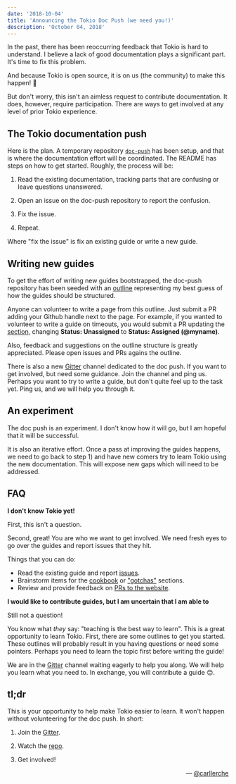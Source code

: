 ```yaml
---
date: '2018-10-04'
title: 'Announcing the Tokio Doc Push (we need you!)'
description: 'October 04, 2018'
---
```


In the past, there has been reoccurring feedback that Tokio is hard to
understand. I believe a lack of good documentation plays a significant part.
It's time to fix this problem.

And because Tokio is open source, it is on us (the community) to make this
happen! 👏

But don't worry, this isn't an aimless request to contribute documentation. It
does, however, require participation. There are ways to get involved at any
level of prior Tokio experience.

## The Tokio documentation push

Here is the plan. A temporary repository
[`doc-push`](http://github.com/tokio-rs/doc-push) has been setup, and that is
where the documentation effort will be coordinated. The README has steps on how
to get started. Roughly, the process will be:

1. Read the existing documentation, tracking parts that are confusing or leave
   questions unanswered.

2. Open an issue on the doc-push repository to report the confusion.

3. Fix the issue.

4. Repeat.

Where "fix the issue" is fix an existing guide or write a new guide.

## Writing new guides

To get the effort of writing new guides bootstrapped, the doc-push repository
has been seeded with an [outline] representing my best guess of how the guides
should be structured.

Anyone can volunteer to write a page from this outline. Just submit a PR adding
your Github handle next to the page. For example, if you wanted to volunteer to
write a guide on timeouts, you would submit a PR updating the
[section](https://github.com/tokio-rs/doc-push/blob/master/outline/tracking-time.md#timeouts),
changing **Status: Unassigned** to **Status: Assigned (@myname)**.

Also, feedback and suggestions on the outline structure is greatly appreciated.
Please open issues and PRs agains the outline.

There is also a new [Gitter] channel dedicated to the doc push. If you want to
get involved, but need some guidance. Join the channel and ping us. Perhaps you
want to try to write a guide, but don't quite feel up to the task yet. Ping us,
and we will help you through it.

## An experiment

The doc push is an experiment. I don't know how it will go, but I am hopeful
that it will be successful.

It is also an iterative effort. Once a pass at improving the guides happens, we
need to go back to step 1) and have new comers try to learn Tokio using the new
documentation. This will expose new gaps which will need to be addressed.

## FAQ

**I don't know Tokio yet!**

First, this isn't a question.

Second, great! You are who we want to get involved. We need fresh eyes to go
over the guides and report issues that they hit.

Things that you can do:

- Read the existing guide and report [issues].
- Brainstorm items for the [cookbook] or ["gotchas"][gotcha] sections.
- Review and provide feedback on [PRs to the website][prs].

**I would like to contribute guides, but I am uncertain that I am able to**

Still not a question!

You know what _they_ say: "teaching is the best way to learn". This is a great
opportunity to learn Tokio. First, there are some outlines to get you started.
These outlines will probably result in you having questions or need some
pointers. Perhaps you need to learn the topic first before writing the guide!

We are in the [Gitter] channel waiting eagerly to help you along. We will help
you learn what you need to. In exchange, you will contribute a guide 😊.

## tl;dr

This is your opportunity to help make Tokio easier to learn. It won't happen
without volunteering for the doc push. In short:

1. Join the [Gitter].

2. Watch the [repo].

3. Get involved!

<div style="text-align:right">&mdash; <a href="https://github.com/carllerche">@carllerche</a></div>

[issues]: https://github.com/tokio-rs/doc-push/issues/new
[cookbook]: https://github.com/tokio-rs/doc-push/issues/23
[gotcha]: https://github.com/tokio-rs/doc-push/issues/14
[prs]: https://github.com/tokio-rs/website/pulls
[outline]: https://github.com/tokio-rs/doc-push/blob/master/outline/README.md
[gitter]: https://gitter.im/tokio-rs/doc-blitz
[repo]: https://github.com/tokio-rs/doc-push
